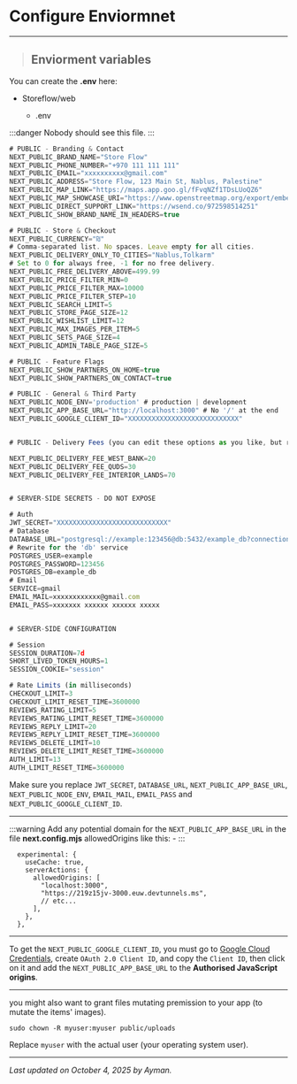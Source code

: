 # Configure Enviormnet

---

> ## Enviorment variables

You can create the **.env** here:

- Storeflow/web

  - .env

:::danger
Nobody should see this file.
:::

```javascript
# PUBLIC - Branding & Contact
NEXT_PUBLIC_BRAND_NAME="Store Flow"
NEXT_PUBLIC_PHONE_NUMBER="+970 111 111 111"
NEXT_PUBLIC_EMAIL="xxxxxxxxxx@gmail.com"
NEXT_PUBLIC_ADDRESS="Store Flow, 123 Main St, Nablus, Palestine"
NEXT_PUBLIC_MAP_LINK="https://maps.app.goo.gl/fFvqNZf1TDsLUoQZ6"
NEXT_PUBLIC_MAP_SHOWCASE_URI="https://www.openstreetmap.org/export/embed.html?bbox=35.25061279535294%2C32.22571954584364%2C35.25491505861283%2C32.22780248703342&amp;layer=mapnik&amp;marker=32.22676102240543%2C35.25276392698288"
NEXT_PUBLIC_DIRECT_SUPPORT_LINK="https://wsend.co/972598514251"
NEXT_PUBLIC_SHOW_BRAND_NAME_IN_HEADERS=true

# PUBLIC - Store & Checkout
NEXT_PUBLIC_CURRENCY="₪"
# Comma-separated list. No spaces. Leave empty for all cities.
NEXT_PUBLIC_DELIVERY_ONLY_TO_CITIES="Nablus,Tolkarm"
# Set to 0 for always free, -1 for no free delivery.
NEXT_PUBLIC_FREE_DELIVERY_ABOVE=499.99
NEXT_PUBLIC_PRICE_FILTER_MIN=0
NEXT_PUBLIC_PRICE_FILTER_MAX=10000
NEXT_PUBLIC_PRICE_FILTER_STEP=10
NEXT_PUBLIC_SEARCH_LIMIT=5
NEXT_PUBLIC_STORE_PAGE_SIZE=12
NEXT_PUBLIC_WISHLIST_LIMIT=12
NEXT_PUBLIC_MAX_IMAGES_PER_ITEM=5
NEXT_PUBLIC_SETS_PAGE_SIZE=4
NEXT_PUBLIC_ADMIN_TABLE_PAGE_SIZE=5

# PUBLIC - Feature Flags
NEXT_PUBLIC_SHOW_PARTNERS_ON_HOME=true
NEXT_PUBLIC_SHOW_PARTNERS_ON_CONTACT=true

# PUBLIC - General & Third Party
NEXT_PUBLIC_NODE_ENV='production' # production | development
NEXT_PUBLIC_APP_BASE_URL="http://localhost:3000" # No '/' at the end
NEXT_PUBLIC_GOOGLE_CLIENT_ID="XXXXXXXXXXXXXXXXXXXXXXXXXXXX"


# PUBLIC - Delivery Fees (you can edit these options as you like, but remember to check DELIVERY_FEES in config.js and language)

NEXT_PUBLIC_DELIVERY_FEE_WEST_BANK=20
NEXT_PUBLIC_DELIVERY_FEE_QUDS=30
NEXT_PUBLIC_DELIVERY_FEE_INTERIOR_LANDS=70


# SERVER-SIDE SECRETS - DO NOT EXPOSE

# Auth
JWT_SECRET="XXXXXXXXXXXXXXXXXXXXXXXXXXXX"
# Database
DATABASE_URL="postgresql://example:123456@db:5432/example_db?connection_limit=1&connect_timeout=30&keepalives_idle=30"
# Rewrite for the 'db' service
POSTGRES_USER=example
POSTGRES_PASSWORD=123456
POSTGRES_DB=example_db
# Email
SERVICE=gmail
EMAIL_MAIL=xxxxxxxxxxxx@gmail.com
EMAIL_PASS=xxxxxxx xxxxxx xxxxxx xxxxx


# SERVER-SIDE CONFIGURATION

# Session
SESSION_DURATION=7d
SHORT_LIVED_TOKEN_HOURS=1
SESSION_COOKIE="session"

# Rate Limits (in milliseconds)
CHECKOUT_LIMIT=3
CHECKOUT_LIMIT_RESET_TIME=3600000
REVIEWS_RATING_LIMIT=5
REVIEWS_RATING_LIMIT_RESET_TIME=3600000
REVIEWS_REPLY_LIMIT=20
REVIEWS_REPLY_LIMIT_RESET_TIME=3600000
REVIEWS_DELETE_LIMIT=10
REVIEWS_DELETE_LIMIT_RESET_TIME=3600000
AUTH_LIMIT=13
AUTH_LIMIT_RESET_TIME=3600000
```

Make sure you replace `JWT_SECRET`, `DATABASE_URL`, `NEXT_PUBLIC_APP_BASE_URL`, `NEXT_PUBLIC_NODE_ENV`, `EMAIL_MAIL`, `EMAIL_PASS` and `NEXT_PUBLIC_GOOGLE_CLIENT_ID`.

---

:::warning
Add any potential domain for the `NEXT_PUBLIC_APP_BASE_URL` in the file **next.config.mjs** allowedOrigins like this: -
:::

```
  experimental: {
    useCache: true,
    serverActions: {
      allowedOrigins: [
        "localhost:3000",
        "https://219z15jv-3000.euw.devtunnels.ms",
        // etc...
      ],
    },
  },
```

---

To get the `NEXT_PUBLIC_GOOGLE_CLIENT_ID`, you must go to [Google Cloud Credentials](https://console.cloud.google.com/apis/credentials), create `OAuth 2.0 Client ID`, and copy the `Client ID`, then click on it and add the `NEXT_PUBLIC_APP_BASE_URL` to the **Authorised JavaScript origins**.

---

<!-- > ## Deploy schemas

Connect the app to the database and initialize the schemas:-

Open your terminal and run these.

```
npm run prisma:init
npm run prisma:migrate:dev-reset
npm run prisma:push
```

```
npm run dev
OR
npm run prisma:generate
``` -->

you might also want to grant files mutating premission to your app (to mutate the items' images).

```
sudo chown -R myuser:myuser public/uploads
```

Replace `myuser` with the actual user (your operating system user).

---

_Last updated on October 4, 2025 by Ayman._
